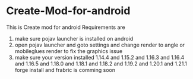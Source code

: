 # Create-Mod-for-android
This is Create mod for android
Requirements are
1. make sure pojav launcher is installed on android
2. open pojav launcher and goto settings and change render to angle or mobileglues render to fix the graphics issue
3. make sure your version installed 1.14.4 and 1.15.2 and 1.16.3 and 1.16.4 and 1.16.5 and 1.18.0 and 1.18.1 and 1.18.2 and 1.19.2 and 1.20.1 and 1.21.1 forge install and frabric is comming soon
